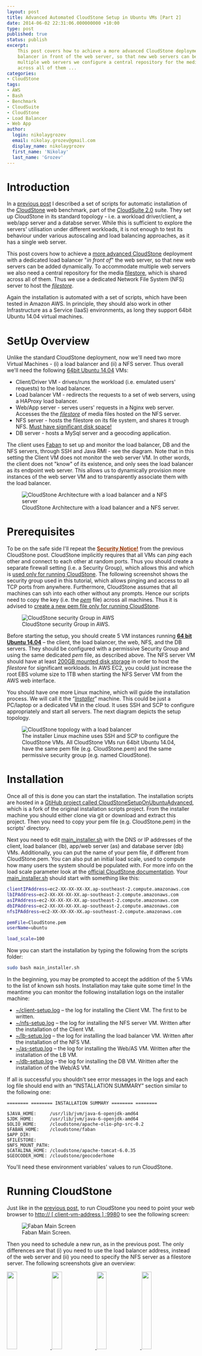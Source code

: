 ```yaml
---
layout: post
title: Advanced Automated CloudStone Setup in Ubuntu VMs [Part 2]
date: 2014-06-02 22:31:06.000000000 +10:00
type: post
published: true
status: publish
excerpt: 
    This post covers how to achieve a more advanced CloudStone deployment with a dedicated load 
    balancer in front of the web server, so that new web servers can be added dynamically. To accommodate 
    multiple web servers we configure a central repository for the media filestore, which is shared 
    across all of them ...
categories:
- CloudStone
tags:
- AWS
- Bash
- Benchmark
- CloudSuite
- CloudStone
- Load Balancer
- Web App
author:
  login: nikolaygrozev
  email: nikolay.grozev@gmail.com
  display_name: nikolaygrozev
  first_name: 'Nikolay'
  last_name: 'Grozev'
---
```


# Introduction

In a [previous post](/2014/05/10/automated-cloudstone-setup-in-ubuntu-vms/) 
I described a set of scripts for automatic installation of the 
[CloudStone](http://parsa.epfl.ch/cloudsuite/web.html) web benchmark, 
part of the [CloudSuite 2.0](http://parsa.epfl.ch/cloudsuite/cloudsuite.html "CloudStone 2.0") suite. 
They set up CloudStone in its standard topology - i.e. a workload driver/client, a web/app server and 
a databse server. While this is sufficient to explore the servers' utilisation under different workloads, 
it is not enough to test its behaviour under various autoscaling and load balancing approaches, 
as it has a single web server.

This post covers how to achieve a <u>more advanced CloudStone</u> deployment with a dedicated load 
balancer "_in front of_" the web server, so that new web servers can be added dynamically. To accommodate 
multiple web servers we also need a central repository for the media <u>filestore</u>, which is shared 
across all of them. Thus we use a dedicated Network File System (NFS) server to host the _<u>filestore</u>_.

Again the installation is automated with a set of scripts, which have been tested in Amazon AWS. 
In principle, they should also work in other Infrastructure as a Service (IaaS) environments, as long 
they support 64bit Ubuntu 14.04 virtual machines.

# SetUp Overview

Unlike the standard CloudStone deployment, now we'll need two more Virtual Machines - 
(i) a load balancer and (ii) a NFS server. Thus overall we'll need the following <u>64bit Ubuntu 14.04</u> VMs:

*   Client/Driver VM - drives/runs the workload (i.e. emulated users' requests) to the load balancer.
*   Load balancer VM - redirects the requests to a set of web servers, using a HAProxy load balancer.
*   Web/App server - serves users' requests in a Nginx web server. Accesses the the _<u>filestore</u>_ of media files hosted on the NFS server.
*   NFS server - hosts the filestore on its file system, and shares it trough NFS. <u>Must have significant disk space!</u>
*   DB server - hosts a MySql server and a geocoding application.

The client uses [Faban](https://github.com/akara/faban) to set up and monitor the load balancer, DB and the NFS servers, 
through SSH and Java RMI - see the diagram. Note that in this setting the Client VM does not monitor the web server VM. 
In other words, the client does not "know" of its existence, and only sees the load balancer as its endpoint web server. 
This allows us to dynamically provision more instances of the web server VM and to transparently associate them with the load balancer.

<figure>
  <img src="/assets/images/Advanced Automated CloudStone Setup in Ubuntu VMs Part 2/cloudstoneoverviewwithloadbalancer1.png" alt="CloudStone Architecture with a load balancer and a NFS server" >
  <figcaption>CloudStone Architecture with a load balancer and a NFS server.</figcaption>
</figure>


# Prerequisites

To be on the safe side I'll repeat the **<u><span style="color:#993300;text-decoration:underline;">Security Notice!</span></u>** 
from the previous CloudStone post. CloudStone implicitly requires that all VMs can _ping_ each 
other and connect to each other at random ports. Thus you should create a separate firewall 
setting (i.e. a Security Group), which allows this and which is <u>used only for running CloudStone</u>. 
The following screenshot shows the security group used in this tutorial, which allows pinging and 
access to all TCP ports from anywhere. Furthermore, CloudStone assumes that all machines can ssh 
into each other without any prompts. Hence our scripts need to copy the key (i.e. the <u>_pem_</u> file) 
across all machines. Thus it is advised to <u>create a new pem file only for running CloudStone</u>.

<figure>
  <img src="/assets/images/Advanced Automated CloudStone Setup in Ubuntu VMs Part 2/securitygroup-1024x538.png" alt="CloudStone security Group in AWS" >
  <figcaption>CloudStone security Group in AWS.</figcaption>
</figure>


Before starting the setup, you should create 5 VM instances running **<u>64 bit Ubuntu 14.04</u>** – 
the client, the load balancer, the web, NFS, and the DB servers. They should be configured with a 
permissive Security Group and using the same dedicated _pem_ file, as described above. 
The NFS server VM should have at least <u>200GB mounted disk storage</u> in order to host the _filestore_ 
for significant workloads. In AWS EC2, you could just increase the root EBS volume size to 1TB when 
starting the NFS Server VM from the AWS web interface.

You should have one more Linux machine, which will guide the installation process. 
We will call it the “<u>_Installer_</u>” machine. This could be just a PC/laptop or a dedicated VM in the cloud. 
It uses SSH and SCP to configure appropriately and start all servers. The next diagram depicts the setup topology.

<figure>
  <img src="/assets/images/Advanced Automated CloudStone Setup in Ubuntu VMs Part 2/cloudstoneinstallationtopologywithloadbalancer.png" alt="CloudStone topology with a load balancer" >
  <figcaption>The installer Linux machine uses SSH and SCP to configure the CloudStone VMs. All CloudStone VMs run 64bit Ubuntu 14.04, have the same pem file (e.g. CloudStone.pem) and the same permissive security group (e.g. named CloudStone).</figcaption>
</figure>


# Installation

Once all of this is done you can start the installation. The installation scripts are hosted in a 
[GtiHub project called CloudStoneSetupOnUbuntuAdvanced](https://github.com/nikolayg/CloudStoneSetupOnUbuntuAdvanced), 
which is a fork of the original installation scripts project. From the installer machine you should either clone via 
git or download and extract this project. Then you need to copy your pem file (e.g. CloudStone.pem) in the scripts' directory.

Next you need to edit <u>main_installer.sh</u> 
with the DNS or IP addresses of the client, load balancer (lb), app/web server (as) and database server (db) VMs. 
Additionally, you can put the name of your pem file, if different from CloudStone.pem. 
You can also put an initial load scale, used to compute how many users the system should be populated with. 
For more info on the load scale parameter look at the [official CloudStone documentation](http://parsa.epfl.ch/cloudsuite/web.html). 
Your <u>main_installer.sh</u> should start with something like this:

```bash
clientIPAddress=ec2-XX-XX-XX-XX.ap-southeast-2.compute.amazonaws.com
lbIPAddress=ec2-XX-XX-XX-XX.ap-southeast-2.compute.amazonaws.com
asIPAddress=ec2-XX-XX-XX-XX.ap-southeast-2.compute.amazonaws.com
dbIPAddress=ec2-XX-XX-XX-XX.ap-southeast-2.compute.amazonaws.com
nfsIPAddress=ec2-XX-XX-XX-XX.ap-southeast-2.compute.amazonaws.com

pemFile=CloudStone.pem
userName=ubuntu

load_scale=100
```


Now you can start the installation by typing the following from the scripts folder:

```bash
sudo bash main_installer.sh
```

In the beginning, you may be prompted to accept the addition of the 5 VMs to the list of known ssh hosts. 
Installation may take quite some time! In the meantime you can monitor the following installation logs on the installer machine:

*   <u>~/client-setup.log</u> – the log for installing the Client VM. The first to be written.
*   <u>~/nfs-setup.log</u> – the log for installing the NFS server VM. Written after the installation of the Client VM.
*   <u>~/lb-setup.log</u> – the log for installing the load balancer VM. Written after the installation of the NFS VM.
*   <u>~/as-setup.log</u> – the log for installing the Web/AS VM. Written after the installation of the LB VM.
*   <u>~/db-setup.log</u> – the log for installing the DB VM. Written after the installation of the Web/AS VM.

If all is successful you shouldn’t see error messages in the logs and each log file should end with an “INSTALLATION SUMMARY” 
section similar to the following one:

```
======== ======== INSTALLATION SUMMARY ======== ========
 
$JAVA_HOME:     /usr/lib/jvm/java-6-openjdk-amd64
$JDK_HOME:      /usr/lib/jvm/java-6-openjdk-amd64
$OLIO_HOME:     /cloudstone/apache-olio-php-src-0.2
$FABAN_HOME:    /cloudstone/faban
$APP_DIR:       
$FILESTORE:     
$NFS_MOUNT_PATH:
$CATALINA_HOME: /cloudstone/apache-tomcat-6.0.35
$GEOCODER_HOME: /cloudstone/geocoderhome
```

You'll need these environment variables' values to run CloudStone.

# Running CloudStone

Just like in the [previous post](/2014/05/10/automated-cloudstone-setup-in-ubuntu-vms/), 
to run CloudStone you need to point your web browser to <u>http:// [ client-vm-address ] :9980</u> to see the following screen:

<figure>
  <img src="/assets/images/Advanced Automated CloudStone Setup in Ubuntu VMs Part 2/fabanoliomainscreen-1024x703.png" alt="Faban Main Screen" >
  <figcaption>Faban Main Screen.</figcaption>
</figure>


Then you need to schedule a new run, as in the previous post. The only differences are that 
(i) you need to use the load balancer address, instead of the web server and (ii) you need to specify 
the NFS server as a filestore server. The following screenshots give an overview:

<!-------------------------------------------- Image Galery -------------------------------------------->
<a class="image-popup-fit-width" href="/assets/images/Advanced Automated CloudStone Setup in Ubuntu VMs Part 2/wizard-javaadvanced.png">
	<img src="/assets/images/Advanced Automated CloudStone Setup in Ubuntu VMs Part 2/wizard-javaadvanced.png" width="23%">
</a>
<a class="image-popup-fit-width" href="/assets/images/Advanced Automated CloudStone Setup in Ubuntu VMs Part 2/wizard-driveradvanced.png">
	<img src="/assets/images/Advanced Automated CloudStone Setup in Ubuntu VMs Part 2/wizard-driveradvanced.png" width="23%">
</a>
<a class="image-popup-fit-width" href="/assets/images/Advanced Automated CloudStone Setup in Ubuntu VMs Part 2/wizard-web-serveradvanced1.png">
	<img src="/assets/images/Advanced Automated CloudStone Setup in Ubuntu VMs Part 2/wizard-web-serveradvanced1.png" width="23%">
</a>
<a class="image-popup-fit-width" href="/assets/images/Advanced Automated CloudStone Setup in Ubuntu VMs Part 2/wizard-data-serversadvanced.png">
	<img src="/assets/images/Advanced Automated CloudStone Setup in Ubuntu VMs Part 2/wizard-data-serversadvanced.png" width="23%">
</a>
<!-------------------------------------------- Image Galery -------------------------------------------->


After setting up the benchmark click OK to start it. You can view the benchmark progress and 
eventually the result from the “View Results” menu.

# Scaling Up

At this point the current set-up has a single web/app server. We can easily provision a new one 
and associate with the load balancer. To achieve this, we firstly need to replicate the web/app server VM. 
In AWS EC2, you can create a VM image from it (the so called AMI) and then create new VMs out of it. 
Other infrastructure as a service (IaaS) clouds have similar functionality as well. 
Of course, the new VM should have the same security group as the others.

After the new VM is created from the image it will automatically start its web server and will 
mount its NFS storage upon boot, so you don't need to take care or that. However, you still need to 
associate it with the load balancer. Lets assume the IP/DNS address of the initial/old web/app server 
is <u>asIP1</u> and the new one's is <u>asIP2</u>. Then you need to login into the load balancer 
VM and from the home directory issue the following commands:

```bash

# Import utility functions
. functions.sh

# Load balance with Round Robin policy with 1:1 ratio
resetLoadBalancer asIP1 1 asIP2 1

# Reload the load balancer's configuration
sudo service haproxy reload
```

Of course, in the above <u>asIP1</u> and <u>asIP2</u>, should be replaced with the corresponding addresses. 
After that, the load balancer will evenly distribute the request to the two web servers. 
You can also implement weighted round robin (e.g. with 2:3 ratio) by simply replacing the 
invocation to <u>resetLoadBalancer</u> with:

```bash
....
resetLoadBalancer asIP1 2 asIP2 3
...
```

Similarly, if you provision a 3rd web/app server <u>asIP3</u> and want to load balance with ratio 2:3:4, you should call:

```bash
...
resetLoadBalancer asIP1 2 asIP2 3 asIP3 4
...
```

# Under the Cover

I will not go into the implementation details of the scripts, as I've already discussed most of it in the 
[previous post](/2014/05/10/automated-cloudstone-setup-in-ubuntu-vms/). In essence the 
<u>main_installer.sh</u> script orchestrates the installation by transferring configuration 
files and installation scripts to all VMs. On each VM the installation is performed by a separate bash script. These are:

*   <u>client-setup.sh</u> – executed on the client VM. Its log is redirected to _~/client-setup.log_ on the installer machine.
*   <u>lb-setup.sh</u> – executed on the load balancer VM. Its log is redirected to _~/lb-setup.log_ on the installer machine.
*   <u>nfs-setup.sh</u> – executed on the NFS server VM. Its log is redirected to _~/nfs-setup.log_ on the installer machine.
*   <u>as-setup.sh</u> – executed on the web/application server VM. Unlike the 
[previous scripts](/2014/05/10/automated-cloudstone-setup-in-ubuntu-vms/), it mounts the filestore as a NFS volume, 
instead of hosting it locally. Its log is redirected to _~/as-setup.log_ on the installer machine.
*   <u>db-setup.sh</u> – executed on the DB VM. Its log is redirected to _~/db-setup.log_ on the installer machine.

Common installation logic is still implemented in <u>base-setup.sh</u> and <u>base-server.sh</u>. 
A lot of common and reusable functions are stored in <u>functions.sh</u>. The script <u>as-image-start.sh</u> is set to 
automatically execute at boot time of the web/app server VM and starts it web server and NFS mounting.

A major problem in the set up of the load balancer was the stateful nature of the Olio workload. 
Olio maintains session data in the web server's memory for every user. Thus requests from the same 
user have to be redirected by the load balancer to the same server (a policy known as _<u>sticky load balancing</u>_). 
Usually, this is achieved through a mechanism called <u>ip-hashing</u>, which essentially means that HTTP requests coming 
from the same IP address are redirected to the same web server. However, in CloudStone all requests originate from the faban 
driver/client and thus have the same source IP address.

That's why we use the HAProxy load balancer. Unlike other load balancers (e.g. Nginx) it supports cookie-based 
load balancing. Upon session creation, the web server installs an identifying cookie in the client, which is later 
on used by the load balancer to dispatch the subsequent requests to the appropriate server.

# References

Official installation documentation:

*   [http://parsa.epfl.ch/cloudsuite/web.html](http://parsa.epfl.ch/cloudsuite/web.html)